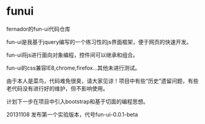 funui
=====

fernador的fun-ui代码仓库

fun-ui是我基于jquery编写的一个练习性的js界面框架，便于网页的快速开发。

fun-ui将js进行面向对象编程，控件间可以继承和组合。

fun-ui的css兼容IE8,chrome,firefox...其他未进行测试。

由于本人是菜鸟，代码难免很臭，请大家见谅！项目中有些“历史”遗留问题，有些老代码没有进行好的维护，但不影响使用。

计划下一步在项目中引入bootstrap和基于切面的编程思想。

20131108 发布第一个实验版本，代号fun-ui-0.0.1-beta
